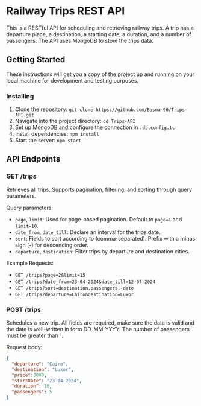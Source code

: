 # Railway Trips REST API

This is a RESTful API for scheduling and retrieving railway trips. A trip has a departure place, a destination, a starting date, a duration, and a number of passengers. The API uses MongoDB to store the trips data.

## Getting Started

These instructions will get you a copy of the project up and running on your local machine for development and testing purposes.


### Installing

1. Clone the repository: `git clone https://github.com/Basma-90/Trips-API.git`
2. Navigate into the project directory: `cd Trips-API `
3. Set up MongoDB and configure the connection in : `db.config.ts`
4. Install dependencies: `npm install`
5. Start the server: `npm start`

## API Endpoints

### GET /trips

Retrieves all trips. Supports pagination, filtering, and sorting through query parameters.

Query parameters:

- `page`, `limit`: Used for page-based pagination. Default to `page=1` and `limit=10`.
- `date_from`, `date_till`: Declare an interval for the trips date. 
- `sort`: Fields to sort according to (comma-separated). Prefix with a minus sign (-) for descending order.
- `departure`, `destination`: Filter trips by departure and destination cities.

Example Requests:

- `GET /trips?page=2&limit=15`
- `GET /trips?date_from=23-04-2024&date_till=12-07-2024`
- `GET /trips?sort=destination,passengers,-date`
- `GET /trips?departure=Cairo&destination=Luxor`

### POST /trips

Schedules a new trip. All fields are required, make sure the data is valid and the date is well-written in form DD-MM-YYYY. The number of passengers must be greater than 1.

Request body:

```json
{
  "departure": "Cairo",
  "destination": "Luxor",
  "price":3000,
  "startDate": "23-04-2024",
  "duration": 10,
  "passengers": 5
}



